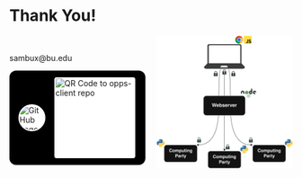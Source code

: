 # Thank You!

<div style="display: flex; align-items: flex-start; justify-content: space-between;">
<div style="flex: 1; padding-right: 20px;">

<br>
<p>sambux@bu.edu</p>

<!-- GitHub widget absolute positioned -->
<div class="absolute bottom-10 left-20" style="display:flex; align-items:center; gap:1rem; background:#000; border-radius:12px; padding:0.75rem 1rem;">
    <div style="width:48px; height:48px; background:#fff; border-radius:50%; display:flex; align-items:center; justify-content:center;">
    <img src="https://github.githubassets.com/images/modules/logos_page/GitHub-Mark.png" alt="GitHub Logo" style="width:44px; height:44px; border-radius:50%;" />
    </div>
    <img src="https://api.qrserver.com/v1/create-qr-code/?size=140x140&data=https%3A%2F%2Fgithub.com%2Fsambux1%2Fopps-client" alt="QR Code to opps-client repo" style="width:140px; height:140px; border-radius:4px; background:#fff; padding:2px;" />
</div>

</div>
<div style="flex: 1; text-align: right;">
<img src="../../figures/system-design.png" alt="System Design Diagram" style="max-width: 100%; height: auto;">
</div>
</div>

<SlideCurrentNo class="absolute bottom-8 right-10"/>